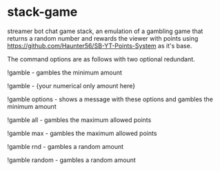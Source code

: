 # stack-game
streamer bot chat game stack, an emulation of a gambling game that returns a random number and rewards the viewer with points using https://github.com/Haunter56/SB-YT-Points-System as it's base.

The command options are as follows with two optional redundant.

!gamble - gambles the minimum amount

!gamble - {your numerical only amount here}

!gamble options - shows a message with these options and gambles the minimum amount

!gamble all - gambles the maximum allowed points

!gamble max - gambles the maximum allowed points

!gamble rnd - gambles a random amount

!gamble random - gambles a random amount
